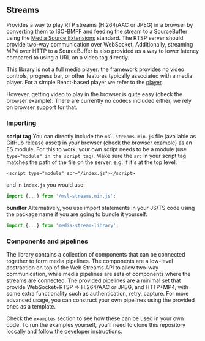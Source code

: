 ## Streams

Provides a way to play RTP streams (H.264/AAC or JPEG) in a browser by converting
them to ISO-BMFF and feeding the stream to a SourceBuffer using the [Media Source
Extensions](https://www.w3.org/TR/media-source/) standard. The RTSP server should
provide two-way communication over WebSocket.
Additionally, streaming MP4 over HTTP to a SourceBuffer is also provided as
a way to lower latency compared to using a URL on a video tag directly.

This library is not a full media player: the framework provides no video
controls, progress bar, or other features typically associated with a media
player. For a simple React-based player we refer to the [player](/player/README.md).

However, getting video to play in the browser is quite easy (check the browser
example). There are currently no codecs included either, we rely on browser
support for that.

### Importing

**script tag** You can directly include the `msl-streams.min.js` file (available
as GitHub release asset) in your browser (check the browser example) as
an ES module. For this to work, your own script needs to be a module (use
`type="module" in the script tag`). Make sure the `src` in your script tag
matches the path of the file on the server, e.g. if it's at the top level:

```htmls
<script type="module" scr="/index.js"></script>
```

and in `index.js` you would use:

```js
import {...} from '/msl-streams.min.js';
```

**bundler** Alternatively, you use import statements in your JS/TS code using
the package name if you are going to bundle it yourself:

```js
import {...} from 'media-stream-library';
```

### Components and pipelines

The library contains a collection of components that can be connected together
to form media pipelines. The components are a low-level abstraction on top of
the Web Streams API to allow two-way communication, while media pipelines are
sets of components where the streams are connected. The provided pipelines are
a minimal set that provide WebSocket+RTSP => H.264/AAC or JPEG, and HTTP+MP4,
with some extra functionality such as authentication, retry, capture. For more
advanced usage, you can construct your own pipelines using the provided ones as
a template.

Check the `examples` section to see how these can be used in your own code. To
run the examples yourself, you'll need to clone this repository loccally and
follow the developer instructions.
